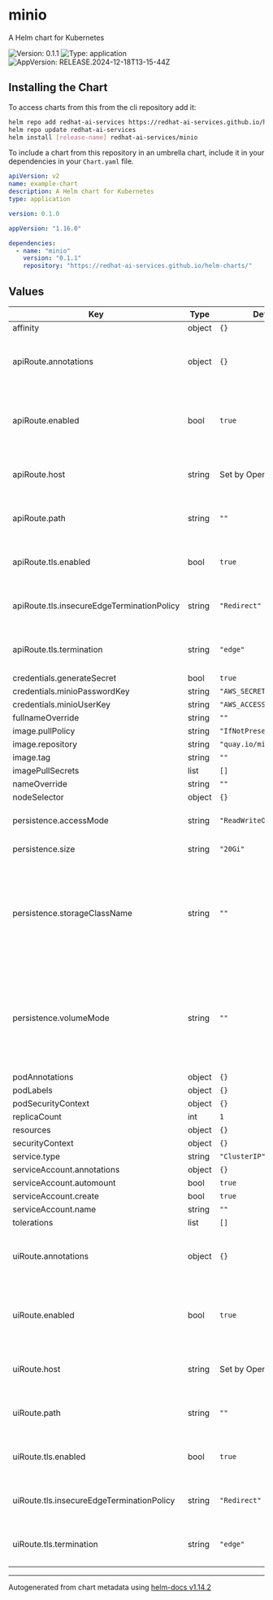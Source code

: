 # minio

A Helm chart for Kubernetes

![Version: 0.1.1](https://img.shields.io/badge/Version-0.1.1-informational?style=flat-square) ![Type: application](https://img.shields.io/badge/Type-application-informational?style=flat-square) ![AppVersion: RELEASE.2024-12-18T13-15-44Z](https://img.shields.io/badge/AppVersion-RELEASE.2024--12--18T13--15--44Z-informational?style=flat-square)

## Installing the Chart

To access charts from this from the cli repository add it:

```sh
helm repo add redhat-ai-services https://redhat-ai-services.github.io/helm-charts/
helm repo update redhat-ai-services
helm install [release-name] redhat-ai-services/minio
```

To include a chart from this repository in an umbrella chart, include it in your dependencies in your `Chart.yaml` file.

```yaml
apiVersion: v2
name: example-chart
description: A Helm chart for Kubernetes
type: application

version: 0.1.0

appVersion: "1.16.0"

dependencies:
  - name: "minio"
    version: "0.1.1"
    repository: "https://redhat-ai-services.github.io/helm-charts/"
```

## Values

| Key | Type | Default | Description |
|-----|------|---------|-------------|
| affinity | object | `{}` |  |
| apiRoute.annotations | object | `{}` | Additional custom annotations for the route |
| apiRoute.enabled | bool | `true` | Enable creation of the OpenShift Route object |
| apiRoute.host | string | Set by OpenShift | The hostname for the route |
| apiRoute.path | string | `""` | The path for the OpenShift route |
| apiRoute.tls.enabled | bool | `true` | Enable secure route settings |
| apiRoute.tls.insecureEdgeTerminationPolicy | string | `"Redirect"` | Insecure route termination policy |
| apiRoute.tls.termination | string | `"edge"` | Secure route termination policy |
| credentials.generateSecret | bool | `true` |  |
| credentials.minioPasswordKey | string | `"AWS_SECRET_ACCESS_KEY"` |  |
| credentials.minioUserKey | string | `"AWS_ACCESS_KEY_ID"` |  |
| fullnameOverride | string | `""` |  |
| image.pullPolicy | string | `"IfNotPresent"` |  |
| image.repository | string | `"quay.io/minio/minio"` |  |
| image.tag | string | `""` |  |
| imagePullSecrets | list | `[]` |  |
| nameOverride | string | `""` |  |
| nodeSelector | object | `{}` |  |
| persistence.accessMode | string | `"ReadWriteOnce"` | Read/Write mode of the PVC |
| persistence.size | string | `"20Gi"` | Size of the PVC |
| persistence.storageClassName | string | `""` | Storage class name used to create the PVC.   If not provided the default storage class will be utilized. |
| persistence.volumeMode | string | `""` | Volume mode used to create the PVC.   If not provided the default volume mode will be utilized. |
| podAnnotations | object | `{}` |  |
| podLabels | object | `{}` |  |
| podSecurityContext | object | `{}` |  |
| replicaCount | int | `1` |  |
| resources | object | `{}` |  |
| securityContext | object | `{}` |  |
| service.type | string | `"ClusterIP"` |  |
| serviceAccount.annotations | object | `{}` |  |
| serviceAccount.automount | bool | `true` |  |
| serviceAccount.create | bool | `true` |  |
| serviceAccount.name | string | `""` |  |
| tolerations | list | `[]` |  |
| uiRoute.annotations | object | `{}` | Additional custom annotations for the route |
| uiRoute.enabled | bool | `true` | Enable creation of the OpenShift Route object |
| uiRoute.host | string | Set by OpenShift | The hostname for the route |
| uiRoute.path | string | `""` | The path for the OpenShift route |
| uiRoute.tls.enabled | bool | `true` | Enable secure route settings |
| uiRoute.tls.insecureEdgeTerminationPolicy | string | `"Redirect"` | Insecure route termination policy |
| uiRoute.tls.termination | string | `"edge"` | Secure route termination policy |

----------------------------------------------
Autogenerated from chart metadata using [helm-docs v1.14.2](https://github.com/norwoodj/helm-docs/releases/v1.14.2)
